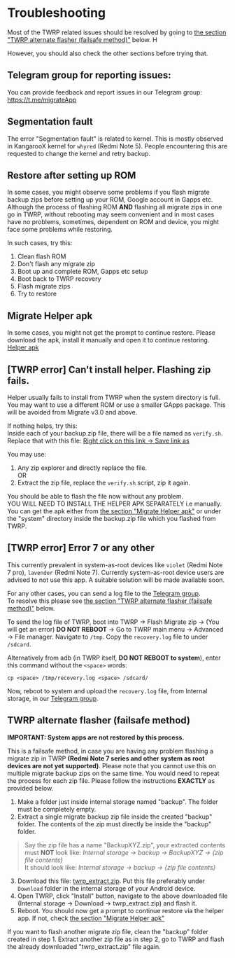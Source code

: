 # Troubleshooting

Most of the TWRP related issues should be resolved by going to [the section "TWRP alternate flasher (failsafe method)"](https://github.com/SayantanRC/Migrate-files/blob/master/troubleshooting.md#twrp-alternate-flasher-failsafe-method) below. H


However, you should also check the other sections before trying that.

## Telegram group for reporting issues:
You can provide feedback and report issues in our Telegram group: https://t.me/migrateApp

## Segmentation fault
The error "Segmentation fault" is related to kernel. This is mostly observed in KangarooX kernel for `whyred` (Redmi Note 5). People encountering this are requested to change the kernel and retry backup.

## Restore after setting up ROM
In some cases, you might observe some problems if you flash migrate backup zips before setting up your ROM, Google account in Gapps etc. Although the process of flashing ROM <b>AND</b> flashing all migrate zips in one go in TWRP, without rebooting may seem convenient and in most cases have no problems, sometimes, dependent on ROM and device, you might face some problems while restoring.  

In such cases, try this:  
1. Clean flash ROM  
2. Don't flash any migrate zip  
3. Boot up and complete ROM, Gapps etc setup  
4. Boot back to TWRP recovery  
5. Flash migrate zips  
6. Try to restore  

## Migrate Helper apk
In some cases, you might not get the prompt to continue restore. Please download the apk, install it manually and open it to continue restoring.  
[Helper apk](https://github.com/SayantanRC/Migrate-files/blob/master/helper.apk?raw=true)

## [TWRP error] Can't install helper. Flashing zip fails.
Helper usually fails to install from TWRP when the system directory is full. You may want to use a different ROM or use a smaller GApps package. This will be avoided from Migrate v3.0 and above.  

If nothing helps, try this:  
Inside each of your backup.zip file, there will be a file named as `verify.sh`. Replace that with this file:
[Right click on this link -> Save link as](https://raw.githubusercontent.com/SayantanRC/Migrate-files/master/verify.sh)  

You may use:  
1. Any zip explorer and directly replace the file.  
OR  
2. Extract the zip file, replace the `verify.sh` script, zip it again.  

You should be able to flash the file now without any problem.  
YOU WILL NEED TO INSTALL THE HELPER APK SEPARATELY i.e manually. You can get the apk either from [the section "Migrate Helper apk"](https://github.com/SayantanRC/Migrate-files/blob/master/troubleshooting.md#migrate-helper-apk) or under the "system" directory inside the backup.zip file which you flashed from TWRP.  

## [TWRP error] Error 7 or any other
This currently prevalent in system-as-root devices like `violet` (Redmi Note 7 pro), `lavender` (Redmi Note 7). Currently system-as-root device users are advised to not use this app. A suitable solution will be made available soon.  

For any other cases, you can send a log file to the [Telegram group](https://t.me/migrateApp).  
To resolve this please see [the section "TWRP alternate flasher (failsafe method)"](https://github.com/SayantanRC/Migrate-files/blob/master/troubleshooting.md#twrp-alternate-flasher-failsafe-method) below.

To send the log file of TWRP, boot into TWRP -> Flash Migrate zip -> (You will get an error) <b>DO NOT REBOOT</b> -> Go to TWRP main menu -> Advanced -> File manager.
Navigate to `/tmp`. Copy the `recovery.log` file to under `/sdcard`.

Alternatively from adb (in TWRP itself, <b>DO NOT REBOOT to system</b>), enter this command without the `<space>` words:
```
cp <space> /tmp/recovery.log <space> /sdcard/
```
Now, reboot to system and upload the `recovery.log` file, from Internal storage, in our [Telegram group](https://t.me/migrateApp).

## TWRP alternate flasher (failsafe method)
<b>IMPORTANT: System apps are not restored by this process.</b>  

This is a failsafe method, in case you are having any problem flashing a migrate zip in TWRP <b>(Redmi Note 7 series and other system as root devices are not yet supported)</b>. Please note that you cannot use this on multiple migrate backup zips on the same time. You would need to repeat the process for each zip file. Please follow the instructions <b>EXACTLY</b> as provided below.  

1. Make a folder just inside internal storage named "backup". The folder must be completely empty.  
2. Extract a single migrate backup zip file inside the created "backup" folder. The contents of the zip must directly be inside the "backup" folder.  
> Say the zip file has a name "BackupXYZ.zip", your extracted contents must <b>NOT</b> look like: <i>Internal storage -> backup -> BackupXYZ -> {zip file contents}</i>  
> It should look like: <i>Internal storage -> backup -> {zip file contents}</i>  
3. Download this file: [twrp_extract.zip](https://github.com/SayantanRC/Migrate-files/blob/master/twrp_extract.zip?raw=true). Put this file preferably under `Download` folder in the internal storage of your Android device.  
4. Open TWRP, click "Install" button, navigate to the above downloaded file (Internal storage -> Download -> twrp_extract.zip) and flash it.  
4. Reboot. You should now get a prompt to continue restore via the helper app. If not, check [the section "Migrate Helper apk"](https://github.com/SayantanRC/Migrate-files/blob/master/troubleshooting.md#migrate-helper-apk)  

If you want to flash another migrate zip file, clean the "backup" folder created in step 1. Extract another zip file as in step 2, go to TWRP and flash the already downloaded "twrp_extract.zip" file again.
